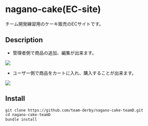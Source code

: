 # nagano-cake(EC-site)

チーム開発練習用のケーキ販売のECサイトです。

## Description

- 管理者側で商品の追加、編集が出来ます。

![](https://raw.github.com/wiki/team-derby/nagano-cake-teamD/gif/admin_create_product.gif)

- ユーザー側で商品をカートに入れ、購入することが出来ます。

![](https://raw.github.com/wiki/team-derby/nagano-cake-teamD/gif/user_cart_items_order.gif)

## Install

```vb
git clone https://github.com/team-derby/nagano-cake-teamD.git
cd nagano-cake-teamD
bundle install
```
